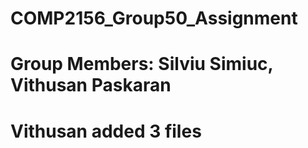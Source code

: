 # COMP2156_Group50_Assignment

# Group Members: Silviu Simiuc, Vithusan Paskaran

# Vithusan added 3 files